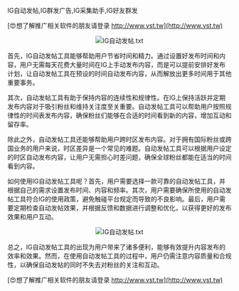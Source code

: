 IG自动发帖,IG群发广告,IG采集助手,IG好友群发

[😍想了解推广相关软件的朋友请登录 http://www.vst.tw](http://www.vst.tw)

 <center><img src="https://vst.tw/MP4/tuiguang/png/0.png" alt="IG自动发帖.txt"></center>

首先，IG自动发帖工具能够帮助用户节省时间和精力。通过设置好发布时间和内容，用户无需每天花费大量时间在IG上手动发布内容，而是可以提前安排好发布计划，让自动发帖工具在预设的时间自动发布内容，从而解放出更多时间用于其他重要事务。

其次，自动发帖工具有助于保持内容的连续性和规律性。在IG上保持活跃并定期发布内容对于吸引粉丝和维持关注度至关重要。自动发帖工具可以帮助用户按照规律性的时间表发布内容，确保粉丝们能够在合适的时间看到新的内容，增加互动和留存率。

除此之外，自动发帖工具还能够帮助用户跨时区发布内容。对于拥有国际粉丝或跨国业务的用户来说，时区差异是一个常见的难题。自动发帖工具可以根据用户设定的时区自动发布内容，让用户无需担心时差问题，确保全球粉丝都能在适当的时间看到内容。

如何使用IG自动发帖工具呢？首先，用户需要选择一款可靠的自动发帖工具，并根据自己的需求设置发布时间、内容和频率。其次，用户需要确保所使用的自动发帖工具符合IG的使用政策，避免触碰平台规定而导致的不良影响。最后，用户需要定期检查自动发帖效果，并根据反馈和数据进行调整和优化，以获得更好的发布效果和用户互动。

 <center><img src="https://vst.tw/MP4/tuiguang/png/8.png" alt="IG自动发帖.txt"></center>

总之，IG自动发帖工具的出现为用户带来了诸多便利，能够有效提升内容发布的效率和效果。然而，在使用自动发帖工具的过程中，用户仍需注意内容质量和合规性，以确保自动发帖的同时不失去对粉丝的关注和互动。

[😍想了解推广相关软件的朋友请登录 http://www.vst.tw](http://www.vst.tw)



